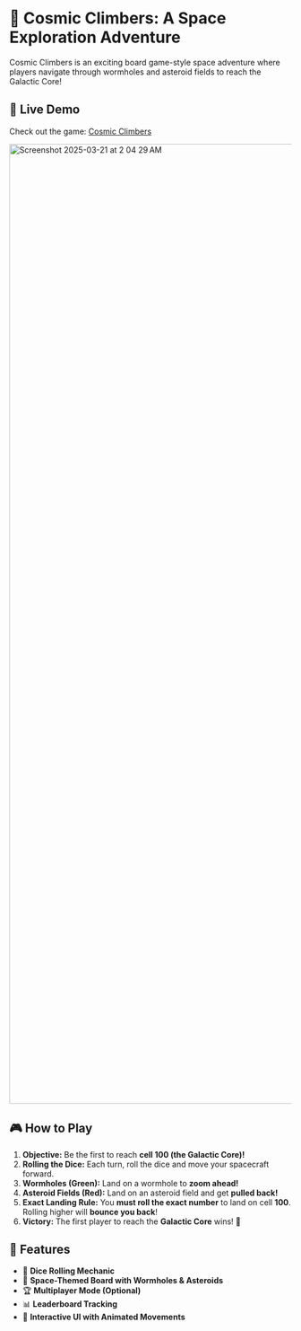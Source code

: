 # 🚀 Cosmic Climbers: A Space Exploration Adventure  

Cosmic Climbers is an exciting board game-style space adventure where players navigate through wormholes and asteroid fields to reach the Galactic Core!  

## 🔗 Live Demo  
Check out the game: [Cosmic Climbers](https://cosmicracer-sl.vercel.app)  

<img width="1710" alt="Screenshot 2025-03-21 at 2 04 29 AM" src="https://github.com/user-attachments/assets/95069c71-df46-4c68-b9f8-e626c3d4600c" />


## 🎮 How to Play  
1. **Objective:** Be the first to reach **cell 100 (the Galactic Core)!**  
2. **Rolling the Dice:** Each turn, roll the dice and move your spacecraft forward.  
3. **Wormholes (Green):** Land on a wormhole to **zoom ahead!**  
4. **Asteroid Fields (Red):** Land on an asteroid field and get **pulled back!**  
5. **Exact Landing Rule:** You **must roll the exact number** to land on cell **100**. Rolling higher will **bounce you back**!  
6. **Victory:** The first player to reach the **Galactic Core** wins! 🚀  

## 🚀 Features  
- 🎲 **Dice Rolling Mechanic**  
- 🌌 **Space-Themed Board with Wormholes & Asteroids**  
- 🏆 **Multiplayer Mode (Optional)**  
- 📊 **Leaderboard Tracking**  
- 🎨 **Interactive UI with Animated Movements** 
